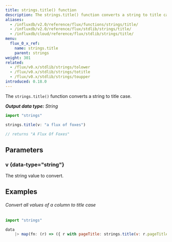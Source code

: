 ```yaml
---
title: strings.title() function
description: The strings.title() function converts a string to title case.
aliases:
  - /influxdb/v2.0/reference/flux/functions/strings/title/
  - /influxdb/v2.0/reference/flux/stdlib/strings/title/
  - /influxdb/cloud/reference/flux/stdlib/strings/title/
menu:
  flux_0_x_ref:
    name: strings.title
    parent: strings
weight: 301
related:
  - /flux/v0.x/stdlib/strings/tolower
  - /flux/v0.x/stdlib/strings/totitle
  - /flux/v0.x/stdlib/strings/toupper
introduced: 0.18.0
---
```


The `strings.title()` function converts a string to title case.

_**Output data type:** String_

```js
import "strings"

strings.title(v: "a flux of foxes")

// returns "A Flux Of Foxes"
```

## Parameters

### v {data-type="string"}
The string value to convert.

## Examples

###### Convert all values of a column to title case
```js
import "strings"

data
    |> map(fn: (r) => ({ r with pageTitle: strings.title(v: r.pageTitle) }))
```

